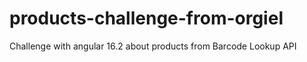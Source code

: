 # products-challenge-from-orgiel
Challenge with angular 16.2 about products from Barcode Lookup API
